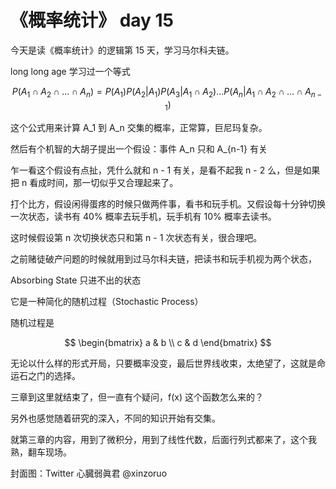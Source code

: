 # 《概率统计》 day 15

今天是读《概率统计》的逻辑第 15 天，学习马尔科夫链。

long long age 学习过一个等式


$$
P(A_1 \cap A_2 \cap ... \cap A_n) = P(A_1)P(A_2 | A_1)P(A_3 | A_1 \cap A_2) ... P(A_n | A_1 \cap A_2 \cap ... \cap A_{n - 1})
$$

这个公式用来计算 A_1 到 A_n 交集的概率，正常算，巨尼玛复杂。

然后有个机智的大胡子提出一个假设：事件 A_n 只和 A_{n-1} 有关

乍一看这个假设有点扯，凭什么就和 n - 1 有关，是看不起我 n - 2 么，但是如果把 n 看成时间，那一切似乎又合理起来了。

打个比方，假设闲得蛋疼的时候只做两件事，看书和玩手机。又假设每十分钟切换一次状态，读书有 40% 概率去玩手机，玩手机有 10% 概率去读书。

这时候假设第 n 次切换状态只和第 n - 1 次状态有关，很合理吧。



之前赌徒破产问题的时候就用到过马尔科夫链，把读书和玩手机视为两个状态，


Absorbing State 只进不出的状态

它是一种简化的随机过程（Stochastic Process）

随机过程是

$$
\begin{bmatrix}
a & b \\
c & d 
\end{bmatrix}
$$

无论以什么样的形式开局，只要概率没变，最后世界线收束，太绝望了，这就是命运石之门的选择。

三章到这里就结束了，但一直有个疑问，f(x) 这个函数怎么来的？

另外也感觉随着研究的深入，不同的知识开始有交集。

就第三章的内容，用到了微积分，用到了线性代数，后面行列式都来了，这个我熟，翻车现场。



封面图：Twitter 心臓弱眞君 @xinzoruo